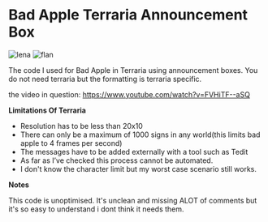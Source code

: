 # Bad Apple Terraria Announcement Box
![lena](https://github.com/Ghassen-k/Bad-Apple-Terraria-Announcement-Box/assets/167965505/84621257-4dcd-4f77-ac5a-1a5fd4040e71)
![flan](https://github.com/Ghassen-k/Bad-Apple-Terraria-Announcement-Box/assets/167965505/fb4a505c-cbe3-4fc1-a353-0cc25ce2f76e)

 The code I used for Bad Apple  in Terraria using announcement boxes.
You do not need terraria but the formatting is terraria specific.

the video in question:
https://www.youtube.com/watch?v=FVHiTF--aSQ


**Limitations Of Terraria**

- Resolution has to be less than 20x10
- There can only be a maximum of 1000 signs in any world(this limits bad apple to 4 frames per second)
- The messages have to be added externally with a tool such as Tedit
- As far as I’ve checked this process cannot be automated.
- I don't know the character limit but my worst case scenario still works.


**Notes**

This code is unoptimised. 
It's unclean and missing ALOT of comments but it's so easy to understand i dont think it needs them.
